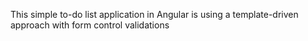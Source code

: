 This simple to-do list application in Angular is using a template-driven approach with form control validations
